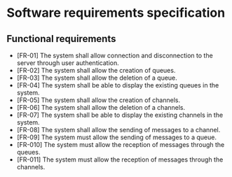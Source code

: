 # Software requirements specification
## Functional requirements
* [FR-01] The system shall allow connection and disconnection to the server through user authentication.
* [FR-02] The system shall allow the creation of queues.
* [FR-03] The system shall allow the deletion of a queue.
* [FR-04] The system shall be able to display the existing queues in the system.
* [FR-05] The system shall allow the creation of channels.
* [FR-06] The system shall allow the deletion of a channels.
* [FR-07] The system shall be able to display the existing channels in the system.
* [FR-08] The system shall allow the sending of messages to a channel.
* [FR-09] The system must allow the sending of messages to a queue.
* [FR-010] The system must allow the reception of messages through the queues.
* [FR-011] The system must allow the reception of messages through the channels.